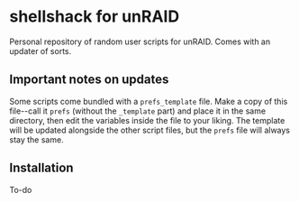 # shellshack for unRAID
Personal repository of random user scripts for unRAID.
Comes with an updater of sorts.

## Important notes on updates
Some scripts come bundled with a `prefs_template` file. Make a copy of this file--call it `prefs` (without the `_template` part) and place it in the same directory, then edit the variables inside the file to your liking. The template will be updated alongside the other script files, but the `prefs` file will always stay the same.

## Installation
To-do
